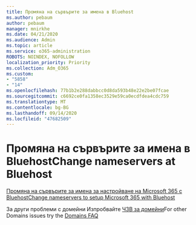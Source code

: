 ```yaml
---
title: Промяна на сървърите за имена в Bluehost
ms.author: pebaum
author: pebaum
manager: mnirkhe
ms.date: 04/21/2020
ms.audience: Admin
ms.topic: article
ms.service: o365-administration
ROBOTS: NOINDEX, NOFOLLOW
localization_priority: Priority
ms.collection: Adm_O365
ms.custom:
- "5858"
- "14"
ms.openlocfilehash: 77b1b2e288dabbcc0d8da593b48e22e2be07fcae
ms.sourcegitcommit: c6692ce0fa1358ec3529e59ca0ecdfdea4cdc759
ms.translationtype: MT
ms.contentlocale: bg-BG
ms.lasthandoff: 09/14/2020
ms.locfileid: "47682509"
---
```

# <a name="change-nameservers-at-bluehost"></a><span data-ttu-id="38a62-102">Промяна на сървърите за имена в Bluehost</span><span class="sxs-lookup"><span data-stu-id="38a62-102">Change nameservers at Bluehost</span></span>

[<span data-ttu-id="38a62-103">Промяна на сървърите за имена за настройване на Microsoft 365 с Bluehost</span><span class="sxs-lookup"><span data-stu-id="38a62-103">Change nameservers to setup Microsoft 365 with Bluehost</span></span>](https://docs.microsoft.com/microsoft-365/admin/dns/change-nameservers-at-bluehost?view=o365-worldwide)

<span data-ttu-id="38a62-104">За други проблеми с домейни Изпробвайте  [ЧЗВ за домейни](https://docs.microsoft.com/microsoft-365/admin/setup/domains-faq?view=o365-worldwide)</span><span class="sxs-lookup"><span data-stu-id="38a62-104">For other Domains issues try the  [Domains FAQ](https://docs.microsoft.com/microsoft-365/admin/setup/domains-faq?view=o365-worldwide)</span></span>